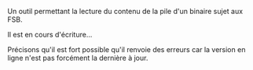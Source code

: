 

Un outil permettant la lecture du contenu de la pile d'un binaire sujet aux FSB.

Il est en cours d'écriture...

Précisons qu'il est fort possible qu'il renvoie des erreurs car la version en ligne n'est pas forcément la dernière à jour.
